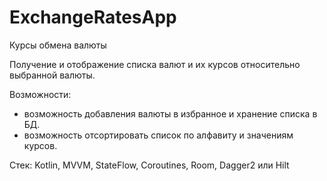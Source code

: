 # ExchangeRatesApp
Курсы обмена валюты

Получение и отображение списка валют и их курсов относительно выбранной валюты.

Возможности: </br>
- возможность добавления валюты в избранное и хранение списка в БД.</br>
- возможность отсортировать список по алфавиту и значениям курсов.</br>

Стек:
Kotlin, MVVM, StateFlow, Coroutines, Room, Dagger2 или Hilt
